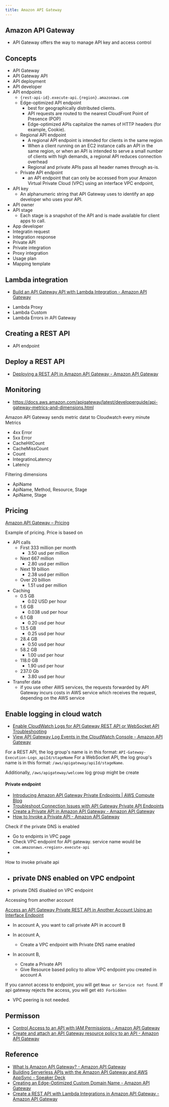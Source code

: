 ```yaml
---
title: Amazon API Gateway
---
```


## Amazon API Gateway

* API Gateway offers the way to manage API key and access control

## Concepts
* API Gateway
* API Gateway API
* API deployment
* API developer
* API endpoints
    * `{rest-api-id}.execute-api.{region}.amazonaws.com`
    * Edge-optimized API endpoint
        * best for geographically distributed clients.
        * API requests are routed to the nearest CloudFront Point of Presence (POP)
        * Edge-optimized APIs capitalize the names of HTTP headers (for example, Cookie).
    * Regional API endpoint
        * A regional API endpoint is intended for clients in the same region
        * When a client running on an EC2 instance calls an API in the same region, or when an API is intended to serve a small number of clients with high demands, a regional API reduces connection overhead
        * Regional and private APIs pass all header names through as-is.
    * Private API endpoint
        * an API endpoint that can only be accessed from your Amazon Virtual Private Cloud (VPC) using an interface VPC endpoint,
* API key
    * An alphanumeric string that API Gateway uses to identify an app developer who uses your API. 
* API owner
* API stage
    * Each stage is a snapshot of the API and is made available for client apps to call.
* App developer
* Integratin request
* Integration response
* Private API
* Private integration
* Proxy integration
* Usage plan
* Mapping template



## Lambda integration
- [Build an API Gateway API with Lambda Integration \- Amazon API Gateway](https://docs.aws.amazon.com/apigateway/latest/developerguide/getting-started-with-lambda-integration.html)

* Lambda Proxy
* Lambda Custom
* Lambda Errors in API Gateway



## Creating a REST API

* API endpoint


## Deploy a REST API
* [Deploying a REST API in Amazon API Gateway \- Amazon API Gateway](https://docs.aws.amazon.com/apigateway/latest/developerguide/how-to-deploy-api.html)


## Monitoring
* https://docs.aws.amazon.com/apigateway/latest/developerguide/api-gateway-metrics-and-dimensions.html

Amazon API Gateway sends metric datat to Cloudwatch every minute
Metrics

* 4xx Error
* 5xx Error
* CacheHitCount
* CacheMissCount
* Count
* IntegratinoLatency
* Latency

Filtering dimensions


* ApiName
* ApiName, Method, Resource, Stage
* ApiName, Stage

## Pricing
[Amazon API Gateway – Pricing](https://aws.amazon.com/api-gateway/pricing/)

Example of pricing.
Price is based on 

* API calls
    * First 333 million per month
        * 3.50 usd per million
    * Next 667 million
        * 2.80 usd per million
    * Next 19 billion
        * 2.38 usd per million
    * Over 20 billion
        * 1.51 usd per million
* Caching
    * 0.5 GB
        * 0.02 USD per hour
    * 1.6 GB
        * 0.038 usd per hour
    * 6.1 GB
        * 0.20 usd per hour
    * 13.5 GB
        * 0.25 usd per hour
    * 28.4 GB
        * 0.50 usd per hour
    * 58.2 GB
        * 1.00 usd per hour
    * 118.0 GB
        * 1.90 usd per hour
    * 237.0 Gb
        * 3.80 usd per hour
* Transfer data
    * if you use other AWS services, the requests forwarded by API Gateway incurs costs in AWS service which receives the request, depending on the AWS service


## Enable logging in cloud watch
- [Enable CloudWatch Logs for API Gateway REST API or WebSocket API Troubleshooting](https://aws.amazon.com/premiumsupport/knowledge-center/api-gateway-cloudwatch-logs/)
- [View API Gateway Log Events in the CloudWatch Console \- Amazon API Gateway](https://docs.aws.amazon.com/apigateway/latest/developerguide/view-cloudwatch-log-events-in-cloudwatch-console.html)

For a REST API, the log group's name is in this format: `API-Gateway-Execution-Logs_apiId/stageName`
For a WebSocket API, the log group's name is in this format: `/aws/apigateway/apiId/stageName`.

Additionally, `/aws/apigateway/welcome` log group might be create

#### Private endpoint
- [Introducing Amazon API Gateway Private Endpoints \| AWS Compute Blog](https://aws.amazon.com/blogs/compute/introducing-amazon-api-gateway-private-endpoints/)
- [Troubleshoot Connection Issues with API Gateway Private API Endpoints](https://aws.amazon.com/premiumsupport/knowledge-center/api-gateway-private-endpoint-connection/)
- [Create a Private API in Amazon API Gateway \- Amazon API Gateway](https://docs.aws.amazon.com/apigateway/latest/developerguide/apigateway-private-apis.html#apigateway-private-api-create-interface-vpc-endpoint)
- [How to Invoke a Private API \- Amazon API Gateway](https://docs.aws.amazon.com/apigateway/latest/developerguide/apigateway-private-api-test-invoke-url.html#w20aac13c16c28c11)


Check if the private DNS is enabled

- Go to endpints in VPC page
- Check VPC endpoint for API gateway. service name would be `com.amazonaws.<region>.execute-api` 
- 

How to invoke privaite api

- private DNS enabled on VPC endpoint
    - 


- private DNS disabled on VPC endpoint


Accessing from another account

[Access an API Gateway Private REST API in Another Account Using an Interface Endpoint](https://aws.amazon.com/premiumsupport/knowledge-center/api-gateway-private-cross-account-vpce/)

- In account A, you want to call private API in account B

- In account A,
    - Create a VPC endpoint with Private DNS name enabled
- In account B,
    - Create a Private API
    - Give Resource based policy to allow VPC endpoint you created in account A


If you cannot access to endpoint, you will get `Nmae or Service not found`.
If api gateway rejects the access, you will get `403 Forbidden`

- VPC peering is not needed.

## Permisson
- [Control Access to an API with IAM Permissions \- Amazon API Gateway](https://docs.aws.amazon.com/apigateway/latest/developerguide/permissions.html)
- [Create and attach an API Gateway resource policy to an API \- Amazon API Gateway](https://docs.aws.amazon.com/apigateway/latest/developerguide/apigateway-resource-policies-create-attach.html)


## Reference
* [What Is Amazon API Gateway? \- Amazon API Gateway](https://docs.aws.amazon.com/apigateway/latest/developerguide/welcome.html)
* [Building Serverless APIs with the Amazon API Gateway and AWS AppSync \- Speaker Deck](https://speakerdeck.com/danilop/building-serverless-apis-with-the-amazon-api-gateway-and-aws-appsync?slide=14)
* [Creating an Edge\-Optimized Custom Domain Name \- Amazon API Gateway](https://docs.aws.amazon.com/apigateway/latest/developerguide/how-to-edge-optimized-custom-domain-name.html)
* [Create a REST API with Lambda Integrations in Amazon API Gateway \- Amazon API Gateway](https://docs.aws.amazon.com/apigateway/latest/developerguide/apigateway-getting-started-with-rest-apis.html)
